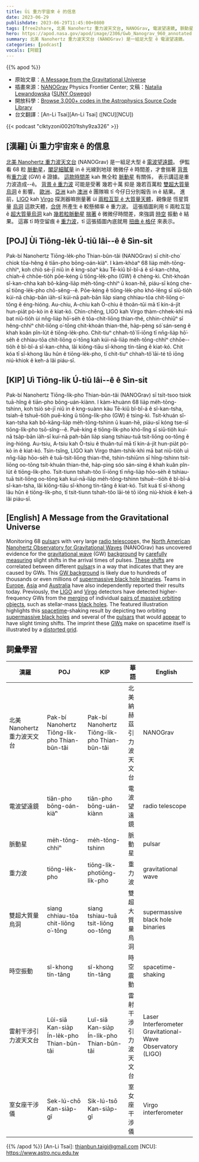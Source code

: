 ```yaml
---
title: Ùi 重力宇宙來 ê 的信息
date: 2023-06-29
publishdate: 2023-06-29T11:45:00+0800
tags: [free2share, 北美 Nanohertz 重力波天文台, NANOGrav, 電波望遠鏡, 脈動星, 重力波, 雙超大質量烏洞, 超大質量烏洞, 時空振動, LIGO, 室女座干涉儀, Virgo, 雷射干涉引力波天文台]
hero: https://apod.nasa.gov/apod/image/2306/Gwb_Nanograv_960_annotated.jpg
summary: 北美 Nanohertz 重力波天文台 (NANOGrav) 是一組足大型 ê 電波望遠鏡。
categories: [podcast]
vocals: [阿錕]
---
```


{{% apod %}}

- 原始文章：[A Message from the Gravitational Universe](https://apod.nasa.gov/apod/ap230629.html)
- 插畫來源：[NANOGrav](https://nanograv.org/) Physics Frontier Center; 文稿：[Natalia Lewandowska](https://www.oswego.edu/physics/natalia-lewandowska) ([SUNY Oswego](https://www.oswego.edu/physics/))
- 開放科學：[Browse 3,000+ codes in the Astrophysics Source Code Library](https://ascl.net/code/all)
- 台文翻譯：[An-Li Tsai][An-Li Tsai] ([NCU][NCU])

{{< podcast "clktyzoni002t01tshy9za326" >}}

## [漢羅] Ùi 重力宇宙來 ê 的信息
[北美 Nanohertz 重力波天文台][North American Nanohertz Observatory for Gravitational Waves] (NANOGrav) 是一組足大型 ê [電波望遠鏡][radio telescope]。
伊監看 68 粒 [脈動星][pulsar 1]，[閣足細膩量][carefully measuring] in ê 光線到地球 微微仔 ê 時間差，才會揣著 [背景][background] 有[重力波][gravitational wave] (GW) ê 證據。
[這款時間差][These shifts] kah 無仝粒 [脈動星][pulsar 2] 有關係， 表示講這是重力波造成--ê。
[背景 ê 重力波][GW background] 可能是受著 幾若十萬 抑是 幾若百萬粒 [雙超大質量烏洞][supermassive black hole binaries] ê 影響。
[歐洲][Europe]、[亞洲][Asia] kah [澳洲][Australia] ê 團隊嘛 tī 今仔日分別報告 in ê 結果。
進前，[LIGO][LIGO] kah [Virgo][Virgo] 探測器嘛捌量著 ùi [兩粒互踅 ê 大質量天體][pairs of massive orbiting objects]，親像是 恆星質量 [烏洞][black holes] 這款天體，[合併][merging] 所產生 ê 較懸頻率 ê 重力波。
這張插圖利用 tī 兩粒互踅 ê [超大質量烏洞][supermassive black holes] kah [幾若粒脈動星][pulsars] [揣著][appear] ê 微微仔時間差，來強調 [時空][spacetime] 振動 ê 結果。
這寡 tī 時空留痕 ê [重力波][GWs]，tī 這張插圖內底就用 [扭曲 ê 格仔][distorted grid] 來表示。

## [POJ] Ùi Tiōng-le̍k Ú-tiū lâi--ê ê Sìn-sit
Pak-bí Nanohertz Tiōng-le̍k-pho Thian-bûn-tâi (NANOGrav) sī chi̍t-cho͘ chiok tōa-hêng ê tiān-pho bōng-oán-kiàⁿ.
I kàm-khòaⁿ 68 lia̍p me̍h-tōng-chhiⁿ, koh chiò sè-jī niû in ê kng-sòaⁿ kàu Tē-kiû bî-bî-á ê sî-kan-chha, chiah-ē chhōe-tio̍h pōe-kéng ū tiōng-le̍k-pho (GW) ê chèng-kì.
Chit-khoán sî-kan-chha kah bô-kāng-lia̍p me̍h-tōng-chhiⁿ ū koan-hē, piáu-sī kóng che-sī tiōng-le̍k-pho chō-sêng--ê.
Pōe-kéng ê tiōng-le̍k-pho khó-lêng sī siū-tio̍h kúi-nā cha̍p-bān ia̍h-sī kúi-nā pah-bān lia̍p siang chhiau-tōa chit-liōng o͘-tōng ê éng-hióng.
Au-chiu, A-chiu kah Ò-chiu ê thoân-tūi mā tī kin-á-ji̍t hun-pia̍t pò-kò in ê kiat-kó.
Chìn-chêng, LIGO kah Virgo thàm-chhek-khì mā bat niû-tio̍h ùi nn̄g-lia̍p hō͘-se̍h ê tōa-chit-liōng thian-thé, chhin-chhiūⁿ sī hêng-chhiⁿ chit-liōng o͘-tōng chit-khoán thian-thé, ha̍p-pèng só͘ sán-seng ê khah koân pîn-lu̍t ê tiōng-le̍k-pho.
Chit-tiuⁿ chhah-tô͘ lī-iōng tī nn̄g-lia̍p hō͘-se̍h ê chhiau-tōa chit-liōng o͘-tōng kah kúi-nā-lia̍p me̍h-tōng-chhiⁿ chhōe--tio̍h ê bî-bî-á sî-kan-chha, lâi kiông-tiāu sî-khong tín-tāng ê kiat-kó.
Chit kóa tī sî-khong lâu hûn ê tiōng-le̍k-pho, tī chit-tiuⁿ chhah-tô͘ lāi-té tō iōng niú-khiok ê keh-á lâi piáu-sī.

## [KIP] Uì Tiōng-li̍k Ú-tiū lâi--ê ê Sìn-sit
Pak-bí Nanohertz Tiōng-li̍k-pho Thian-bûn-tâi (NANOGrav) sī tsi̍t-tsoo tsiok tuā-hîng ê tiān-pho bōng-uán-kiànn.
I kàm-khuànn 68 lia̍p me̍h-tōng-tshinn, koh tsiò sè-jī niû in ê kng-suànn kàu Tē-kiû bî-bî-á ê sî-kan-tsha, tsiah-ē tshuē-tio̍h puē-kíng ū tiōng-li̍k-pho (GW) ê tsìng-kì.
Tsit-khuán sî-kan-tsha kah bô-kāng-lia̍p me̍h-tōng-tshinn ū kuan-hē, piáu-sī kóng tse-sī tiōng-li̍k-pho tsō-sîng--ê.
Puē-kíng ê tiōng-li̍k-pho khó-lîng sī siū-tio̍h kuí-nā tsa̍p-bān ia̍h-sī kuí-nā pah-bān lia̍p siang tshiau-tuā tsit-liōng oo-tōng ê íng-hióng.
Au-tsiu, A-tsiu kah Ò-tsiu ê thuân-tuī mā tī kin-á-ji̍t hun-pia̍t pò-kò in ê kiat-kó.
Tsìn-tsîng, LIGO kah Virgo thàm-tshik-khì mā bat niû-tio̍h uì nn̄g-lia̍p hōo-se̍h ê tuā-tsit-liōng thian-thé, tshin-tshiūnn sī hîng-tshinn tsit-liōng oo-tōng tsit-khuán thian-thé, ha̍p-pìng sóo sán-sing ê khah kuân pîn-lu̍t ê tiōng-li̍k-pho.
Tsit-tiunn tshah-tôo lī-iōng tī nn̄g-lia̍p hōo-se̍h ê tshiau-tuā tsit-liōng oo-tōng kah kuí-nā-lia̍p me̍h-tōng-tshinn tshuē--tio̍h ê bî-bî-á sî-kan-tsha, lâi kiông-tiāu sî-khong tín-tāng ê kiat-kó.
Tsit kuá tī sî-khong lâu hûn ê tiōng-li̍k-pho, tī tsit-tiunn tshah-tôo lāi-té tō iōng niú-khiok ê keh-á lâi piáu-sī.

## [English] A Message from the Gravitational Universe
Monitoring 68 [pulsar][pulsar 1]s with very large [radio telescope][radio telescope]s, the [North American Nanohertz Observatory for Gravitational Waves][North American Nanohertz Observatory for Gravitational Waves] (NANOGrav) has uncovered evidence for the [gravitational wave][gravitational wave] (GW) [background][background] by [carefully measuring][carefully measuring] slight shifts in the arrival times of pulses.
[These shifts][These shifts] are correlated between different [pulsar][pulsar 2]s in a way that indicates that they are caused by GWs.
This [GW background][GW background] is likely due to hundreds of thousands or even millions of [supermassive black hole binaries][supermassive black hole binaries].
Teams in [Europe][Europe], [Asia][Asia] and [Australia][Australia] have also independently reported their results today.
Previously, the [LIGO][LIGO] and [Virgo][Virgo] detectors have detected higher-frequency GWs from the [merging][merging] of individual [pairs of massive orbiting objects][pairs of massive orbiting objects], such as stellar-mass [black holes][black holes].
The featured illustration highlights this [spacetime][spacetime]\-shaking result by depicting two orbiting [supermassive black holes][supermassive black holes] and several of the [pulsars][pulsars] that would [appear][appear] to have slight timing shifts.
The imprint these [GWs][GWs] make on spacetime itself is illustrated by a [distorted grid][distorted grid].

## 詞彙學習

|漢羅|POJ|KIP|華語|English|
|-|-|-|-|-|
|北美 Nanohertz 重力波天文台|Pak-bí Nanohertz Tiōng-li̍k-pho Thian-bûn-tâi|Pak-bí Nanohertz Tiōng-li̍k-pho Thian-bûn-tâi|北美納赫茲引力波天文台|NANOGrav|
|電波望遠鏡|tiān-pho bōng-oán-kiàⁿ|tiān-pho bōng-uán-kiànn|電波望遠鏡|radio telescope|
|脈動星|me̍h-tōng-chhiⁿ|me̍h-tōng-tshinn|脈動星|pulsar|
|重力波|tiōng-le̍k-pho|tiōng-li̍k-photiōng-li̍k-pho|重力波|gravitational wave|
|雙超大質量烏洞|siang chhiau-tōa chit-liōng o͘-tōng|siang tshiau-tuā tsit-liōng oo-tōng|雙超大質量烏洞|supermassive black hole binaries|
|時空振動|sî-khong tín-tāng|sî-khong tín-tāng|時空震動|spacetime\-shaking|
|雷射干涉引力波天文台|Lûi-siā Kan-sia̍p Ín-le̍k-pho Thian-bûn-tâi|Luî-siā Kan-sia̍p Ín-li̍k-pho Thian-bûn-tâi|雷射干涉引力波天文台|Laser Interferometer Gravitational-Wave Observatory (LIGO)|
|室女座干涉儀|Sek-lú-chō Kan-sia̍p-gî|Sik-lú-tsō Kan-sia̍p-gî|室女座干涉儀|Virgo interferometer|

{{% /apod %}}
[An-Li Tsai]: thianbun.taigi@gmail.com
[NCU]: https://www.astro.ncu.edu.tw

[copyright]: https://apod.nasa.gov/apod/fap/lib/about_apod.html#srapply
[License]: https://creativecommons.org/licenses/by/2.0/

[pulsar 1]:https://en.wikipedia.org/wiki/Pulsar
[radio telescope]:https://en.wikipedia.org/wiki/Radio_telescope
[North American Nanohertz Observatory for Gravitational Waves]:https://nanograv.org/science/overview
[gravitational wave]:https://nanograv.org/science/topics/low-frequency-gravitational-waves
[background]:https://en.wikipedia.org/wiki/Gravitational_wave_background
[carefully measuring]:https://nanograv.org/news/15yrRelease
[These shifts]:https://www.seti.org/press-release/nanogravs-15-year-journey-reveals-cosmic-hum
[pulsar 2]:https://apod.nasa.gov/apod/ap220821.html
[GW background]:https://astrobites.org/2018/01/29/hunting-for-gravitational-waves-from-spinning-neutron-stars/
[supermassive black hole binaries]:https://apod.nasa.gov/apod/ap181203.html
[Europe]:https://en.wikipedia.org/wiki/Europe
[Asia]:https://en.wikipedia.org/wiki/Asia
[Australia]:https://en.wikipedia.org/wiki/Australia
[LIGO]:https://www.aps.org/publications/apsnews/201710/virgo.cfm
[Virgo]:https://en.wikipedia.org/wiki/Virgo_interferometer
[merging]:https://apod.nasa.gov/apod/ap210411.html
[pairs of massive orbiting objects]:https://apod.nasa.gov/apod/ap211207.html
[black holes]:https://solarsystem.nasa.gov/news/1068/10-questions-you-might-have-about-black-holes/
[spacetime]:https://en.wikipedia.org/wiki/Spacetime
[supermassive black holes]:https://astronomy.swin.edu.au/cosmos/s/supermassive+black+hole
[pulsars]:https://www.atnf.csiro.au/outreach/education/everyone/pulsars/index.html
[appear]:https://images.fineartamerica.com/images/artworkimages/mediumlarge/3/cat-looking-surprised-peering-over-the-edge-of-the-picture-john-daniels.jpg
[GWs]:https://youtu.be/4GbWfNHtHRg
[distorted grid]:https://youtu.be/R7V3koyL7Mc
